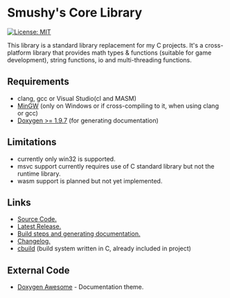 Smushy's Core Library
=====================
[![License: MIT](https://img.shields.io/badge/License-MIT-yellow.svg)](https://opensource.org/licenses/MIT)

This library is a standard library replacement for my C projects.
It's a cross-platform library that provides math types & functions
(suitable for game development), string functions, io and multi-threading functions.

## Requirements
- clang, gcc or Visual Studio(cl and MASM)
- [MinGW](https://www.mingw-w64.org/) (only on Windows or if cross-compiling to it, when using clang or gcc)
- [Doxygen >= 1.9.7](https://www.doxygen.nl/) (for generating documentation)

## Limitations
- currently only win32 is supported.
- msvc support currently requires use of C standard library but not the runtime library.
- wasm support is planned but not yet implemented.

## Links
- [Source Code.](https://github.com/smushy64/corelib)
- [Latest Release.](https://github.com/smushy64/corelib/releases/tag/v0.1.0)
- [Build steps and generating documentation.](./BUILD.md)
- [Changelog.](./CHANGELOG.md)
- [cbuild](https://github.com/smushy64/cbuild) (build system written in C, already included in project)

## External Code
- [Doxygen Awesome](https://jothepro.github.io/doxygen-awesome-css/) - Documentation theme.

